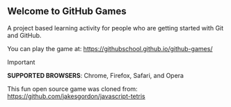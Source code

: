## Welcome to GitHub Games

A project based learning activity for people who are getting started with Git and GitHub.

You can play the game at: https://githubschool.github.io/github-games/

> [!IMPORTANT]
> **SUPPORTED BROWSERS**: Chrome, Firefox, Safari, and Opera

This fun open source game was cloned from: https://github.com/jakesgordon/javascript-tetris
